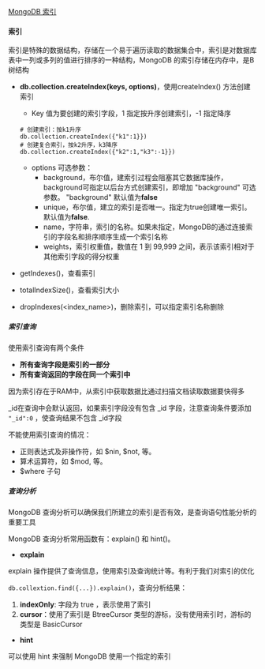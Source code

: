 [MongoDB 索引](https://www.cnblogs.com/yjh1995/p/14164188.html)

#### 索引

索引是特殊的数据结构，存储在一个易于遍历读取的数据集合中，索引是对数据库表中一列或多列的值进行排序的一种结构，MongoDB 的索引存储在内存中，是B树结构

- **db.collection.createIndex(keys, options)**，使用createIndex() 方法创建索引

  - Key 值为要创建的索引字段，1 指定按升序创建索引，-1 指定降序

  ```
  # 创建索引：按k1升序
  db.collection.createIndex({"k1":1}})
  # 创建复合索引，按k2升序，k3降序
  db.collection.createIndex({"k2":1,"k3":-1}})
  ```

  - options 可选参数：
    - background，布尔值，建索引过程会阻塞其它数据库操作，background可指定以后台方式创建索引，即增加 "background" 可选参数。 "background" 默认值为**false**
    - unique，布尔值，建立的索引是否唯一。指定为true创建唯一索引。默认值为**false**.
    - name，字符串，索引的名称。如果未指定，MongoDB的通过连接索引的字段名和排序顺序生成一个索引名称
    - weights，索引权重值，数值在 1 到 99,999 之间，表示该索引相对于其他索引字段的得分权重

- getIndexes()，查看索引

- totalIndexSize()，查看索引大小

- dropIndexes(<index_name>)，删除索引，可以指定索引名称删除

##### 索引查询

使用索引查询有两个条件

- **所有查询字段是索引的一部分**
- **所有查询返回的字段在同一个索引中**

因为索引存在于RAM中，从索引中获取数据比通过扫描文档读取数据要快得多

_id在查询中会默认返回，如果索引字段没有包含 _id 字段，注意查询条件要添加 `"_id":0` ，使查询结果不包含 _id字段

不能使用索引查询的情况：

- 正则表达式及非操作符，如 $nin, $not, 等。
- 算术运算符，如 $mod, 等。
- $where 子句

##### 查询分析

MongoDB 查询分析可以确保我们所建立的索引是否有效，是查询语句性能分析的重要工具

MongoDB 查询分析常用函数有：explain() 和 hint()。

- **explain**

explain 操作提供了查询信息，使用索引及查询统计等。有利于我们对索引的优化

`db.collextion.find({...}).explain()`，查询分析结果：

1. **indexOnly**: 字段为 true ，表示使用了索引
2. **cursor**：使用了索引是 BtreeCursor 类型的游标，没有使用索引时，游标的类型是 BasicCursor

- **hint**

可以使用 hint 来强制 MongoDB 使用一个指定的索引